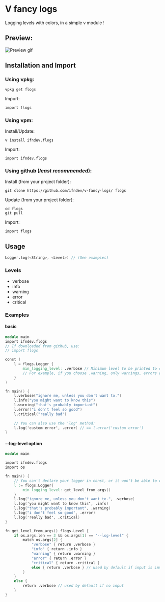 # V fancy logs
Logging levels with colors, in a simple v module !

## Preview:
![Preview gif](https://raw.githubusercontent.com/ifndev/v-fancy-logs/master/.readme-assets/demo.gif)

## Installation and Import

### Using vpkg:

```
vpkg get flogs
```

Import:
```v
import flogs
```


### Using vpm:

Install/Update:
```
v install ifndev.flogs
```

Import:
```v
import ifndev.flogs
```

### Using github (*least recommended*):

Install (from your project folder):
```
git clone https://github.com/ifndev/v-fancy-logs/ flogs
```

Update (from your project folder):
```
cd flogs
git pull
```

Import:
```v
import flogs
```

## Usage

```v
Logger.log(<String>, <Level>) // (See examples)
````

### Levels

- verbose
- info
- warning
- error
- critical

### Examples

#### basic

```v
module main
import ifndev.flogs
// If downloaded from github, use:
// import flogs

const (
    l = flogs.Logger {
        min_logging_level: .verbose // Minimum level to be printed to console
        // For example, if you choose .warning, only warnings, errors and critical errors will be displayed
    }
)

fn main() {
    l.verbose("ignore me, unless you don't want to.")
    l.info("you might want to know this")
    l.warning("that's probably important")
    l.error("i don't feel so good")
    l.critical("really bad")
    
    // You can also use the 'log' method:
    l.log('custom error', .error) // == l.error('custom error')
}
```

#### --log-level option

```v
module main

import ifndev.flogs
import os

fn main() {
    // You can't declare your logger in const, or it won't be able to capture args
    l := flogs.Logger{
        min_logging_level: get_level_from_args() 
    }
    l.log("ignore me, unless you don't want to.", .verbose)
    l.log('you might want to know this', .info)
    l.log("that's probably important", .warning)
    l.log("i don't feel so good", .error)
    l.log('really bad', .critical)
}

fn get_level_from_args() flogs.Level {
    if os.args.len == 3 && os.args[1] == "--log-level" {
        match os.args[2] {
            "verbose" { return .verbose }
            "info" { return .info }
            "warning" { return .warning }
            "error" { return .error }
            "critical" { return .critical }
            else { return .verbose } // used by default if input is invalid
        }
    }
    else {
        return .verbose // used by default if no input
    }
}
```
